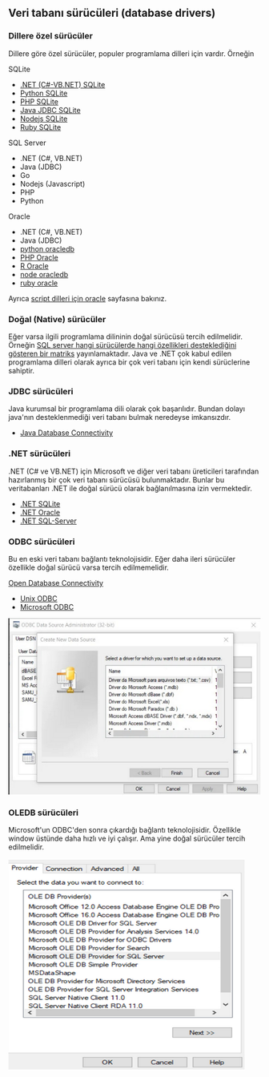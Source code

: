 ## Veri tabanı sürücüleri (database drivers)

### Dillere özel sürücüler

Dillere göre özel sürücüler, populer programlama dilleri için vardır.
Örneğin

SQLite

- [.NET (C#-VB.NET) SQLite](https://learn.microsoft.com/en-us/dotnet/standard/data/sqlite/?tabs=net-cli)
- [Python SQLite](https://docs.python.org/3/library/sqlite3.html)
- [PHP SQLite](https://www.php.net/manual/en/book.sqlite3.php)
- [Java JDBC SQLite](https://github.com/xerial/sqlite-jdbc)
- [Nodejs SQLite](https://nodejs.org/api/sqlite.html)
- [Ruby SQLite](https://github.com/sparklemotion/sqlite3-ruby)




SQL Server

 - .NET (C#, VB.NET)
 - Java (JDBC)
 - Go
 - Nodejs (Javascript)
 - PHP
 - Python

Oracle

 - .NET (C#, VB.NET) 
 - Java (JDBC)
 - [python oracledb](https://python-oracledb.readthedocs.io/en/latest/user_guide/installation.html)
 - [PHP Oracle](https://www.oracle.com/developer/php/)
 - [R Oracle](https://docs.oracle.com/cd/E11882_01/doc.112/e36761/intro.htm)
 - [node oracledb](https://oracle.github.io/node-oracledb/)
 - [ruby oracle](https://www.oracle.com/developer/ruby-developers)

Ayrıca [script dilleri için oracle](https://www.oracle.com/database/technologies/scripting-languages.html) sayfasına bakınız.

### Doğal (Native) sürücüler

Eğer varsa ilgili programlama dilininin doğal sürücüsü tercih edilmelidir.
Örneğin [SQL server hangi sürücülerde hangi özellikleri desteklediğini gösteren bir matriks](https://learn.microsoft.com/en-us/sql/connect/driver-feature-matrix?view=sql-server-ver16
) yayınlamaktadır.
Java ve .NET çok kabul edilen programlama dilleri olarak ayrıca bir çok veri tabanı için kendi sürüclerine sahiptir.


### JDBC sürücüleri

Java kurumsal bir programlama dili olarak çok başarılıdır.
Bundan dolayı java'nın desteklenmediği veri tabanı bulmak neredeyse imkansızdır.

- [Java Database Connectivity](https://en.wikipedia.org/wiki/Java_Database_Connectivity)

### .NET sürücüleri

.NET (C# ve VB.NET) için Microsoft ve diğer veri tabanı üreticileri tarafından hazırlanmış bir çok veri tabanı sürücüsü bulunmaktadır.
Bunlar bu veritabanları .NET ile doğal sürücü olarak bağlanılmasına izin vermektedir.

- [.NET SQLite](https://learn.microsoft.com/en-us/dotnet/standard/data/sqlite/?tabs=net-cli)
- [.NET Oracle](https://www.oracle.com/de/database/technologies/appdev/dotnet.html)
- [.NET SQL-Server](https://learn.microsoft.com/en-us/sql/connect/ado-net/introduction-microsoft-data-sqlclient-namespace?view=sql-server-ver16)


### ODBC sürücüleri

Bu en eski veri tabanı bağlantı teknolojisidir.
Eğer daha ileri sürücüler özellikle doğal sürücü varsa tercih edilmemelidir.

[Open Database Connectivity](https://en.wikipedia.org/wiki/Open_Database_Connectivity)

- [Unix ODBC](https://www.unixodbc.org/) 
- [Microsoft ODBC](https://learn.microsoft.com/en-us/sql/odbc/admin/odbc-data-source-administrator?view=sql-server-ver16)

![Windows ODBC](./images/windows-odbc.png)


### OLEDB sürücüleri

Microsoft'un ODBC'den sonra çıkardığı bağlantı teknolojisidir.
Özellikle window üstünde daha hızlı ve iyi çalışır.
Ama yine doğal sürücüler tercih edilmelidir.


![Windows OLEDB](./images/windows-oledb.png)

